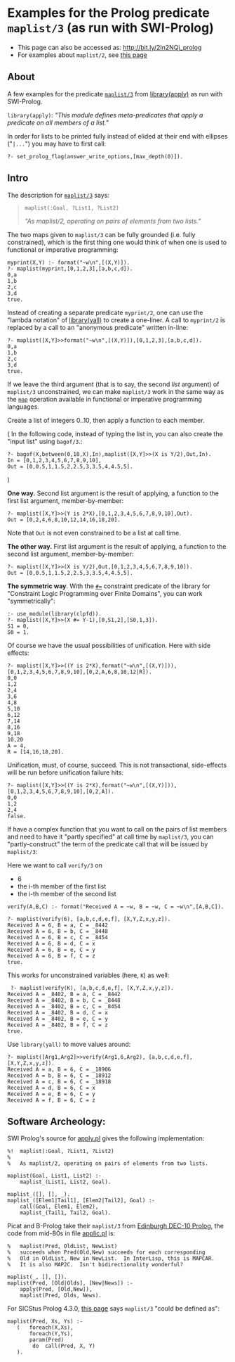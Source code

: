 # Examples for the Prolog predicate `maplist/3` (as run with SWI-Prolog)

- This page can also be accessed as: http://bit.ly/2In2NQj_prolog
- For examples about `maplist/2`, see [this page](maplist_2_examples.md)

## About

A few examples for the predicate [`maplist/3`](https://eu.swi-prolog.org/pldoc/doc_for?object=maplist/3) 
from [library(apply)](https://eu.swi-prolog.org/pldoc/man?section=apply) as run with SWI-Prolog.

`library(apply)`: _"This module defines meta-predicates that apply a predicate on all members of a list."_

In order for lists to be printed fully instead of elided at their end with ellipses ("`|...`") you may have
to first call:

````
?- set_prolog_flag(answer_write_options,[max_depth(0)]).
````

## Intro

The description for [`maplist/3`](https://eu.swi-prolog.org/pldoc/doc_for?object=maplist/3) says:

> `maplist(:Goal, ?List1, ?List2)`
>
> _"As maplist/2, operating on pairs of elements from two lists."_

The two maps given to `maplist/3` can be fully grounded (i.e. fully constrained), which is the first thing one
would think of when one is used to functional or imperative programming:

````
myprint(X,Y) :- format("~w\n",[(X,Y)]).
?- maplist(myprint,[0,1,2,3],[a,b,c,d]).
0,a
1,b
2,c
3,d
true.
````

Instead of creating a separate predicate `myprint/2`, one can use the "lambda notation" of
[library(yall)](https://www.swi-prolog.org/pldoc/man?section=yall) to create a one-liner.
A  call to `myprint/2` is replaced by a call to an "anonymous predicate" written in-line:

````
?- maplist([X,Y]>>format("~w\n",[(X,Y)]),[0,1,2,3],[a,b,c,d]).
0,a
1,b
2,c
3,d
true.
````

If we leave the third argument (that is to say, the second _list_ argument) of `maplist/3` unconstrained, 
we can make `maplist/3` work in the same way as the 
[`map`](https://en.wikipedia.org/wiki/Map_(higher-order_function)) operation
available in functional or imperative programming languages.

Create a list of integers 0..10, then apply a function to each member.

(
In the following code, instead of typing the list in, you can also create the "input list" using `bagof/3`.:

````
?- bagof(X,between(0,10,X),In),maplist([X,Y]>>(X is Y/2),Out,In).
In = [0,1,2,3,4,5,6,7,8,9,10],
Out = [0,0.5,1,1.5,2,2.5,3,3.5,4,4.5,5].
````
)

**One way.** Second list argument is the result of applying, a function to the first list argument, member-by-member:

````
?- maplist([X,Y]>>(Y is 2*X),[0,1,2,3,4,5,6,7,8,9,10],Out).
Out = [0,2,4,6,8,10,12,14,16,18,20].
````

Note that `Out` is not even constrained to be a list at call time.

**The other way.** First list argument is the result of applying, a function to the second list argument, member-by-member: 

````
?- maplist([X,Y]>>(X is Y/2),Out,[0,1,2,3,4,5,6,7,8,9,10]).
Out = [0,0.5,1,1.5,2,2.5,3,3.5,4,4.5,5].
````


**The symmetric way**. With the [`#=`](https://eu.swi-prolog.org/pldoc/doc_for?object=%23%3D%20/%202) constraint
predicate of the library for "Constraint Logic Programming over Finite Domains", you can work "symmetrically":

````
:- use_module(library(clpfd)).
?- maplist([X,Y]>>(X #= Y-1),[0,S1,2],[S0,1,3]).
S1 = 0,
S0 = 1.
````

Of course we have the usual possibilities of unification. Here with side effects:

````
?- maplist([X,Y]>>((Y is 2*X),format("~w\n",[(X,Y)])),[0,1,2,3,4,5,6,7,8,9,10],[0,2,A,6,8,10,12|R]).
0,0
1,2
2,4
3,6
4,8
5,10
6,12
7,14
8,16
9,18
10,20
A = 4,
R = [14,16,18,20].
````

Unification, must, of course, succeed. This is not transactional, side-effects will be run before unification failure
hits:

````
?- maplist([X,Y]>>((Y is 2*X),format("~w\n",[(X,Y)])),[0,1,2,3,4,5,6,7,8,9,10],[0,2,A]).
0,0
1,2
2,4
false.
````

If have a complex function that you want to call on the pairs of list members and need to have it "partly specified"
at call time by `maplist/3`, you can "partly-construct" the term of the predicate call that will be issued by `maplist/3`: 

Here we want to call `verify/3` on 

- 6
- the i-th member of the first list
- the i-th member of the second list

```
verify(A,B,C) :- format("Received A = ~w, B = ~w, C = ~w\n",[A,B,C]).

?- maplist(verify(6), [a,b,c,d,e,f], [X,Y,Z,x,y,z]).
Received A = 6, B = a, C = _8442
Received A = 6, B = b, C = _8448
Received A = 6, B = c, C = _8454
Received A = 6, B = d, C = x
Received A = 6, B = e, C = y
Received A = 6, B = f, C = z
true.
```

This works for unconstrained variables (here, `K`) as well:

```
 ?- maplist(verify(K), [a,b,c,d,e,f], [X,Y,Z,x,y,z]).
Received A = _8402, B = a, C = _8442
Received A = _8402, B = b, C = _8448
Received A = _8402, B = c, C = _8454
Received A = _8402, B = d, C = x
Received A = _8402, B = e, C = y
Received A = _8402, B = f, C = z
true.
```

Use `library(yall)` to move values around:

```
?- maplist([Arg1,Arg2]>>verify(Arg1,6,Arg2), [a,b,c,d,e,f], [X,Y,Z,x,y,z]).
Received A = a, B = 6, C = _18906
Received A = b, B = 6, C = _18912
Received A = c, B = 6, C = _18918
Received A = d, B = 6, C = x
Received A = e, B = 6, C = y
Received A = f, B = 6, C = z
```

## Software Archeology:

SWI Prolog's source for [apply.pl](https://github.com/SWI-Prolog/swipl-devel/blob/master/library/apply.pl) 
gives the following implementation:

````
%!  maplist(:Goal, ?List1, ?List2)
%
%   As maplist/2, operating on pairs of elements from two lists.

maplist(Goal, List1, List2) :-
    maplist_(List1, List2, Goal).

maplist_([], [], _).
maplist_([Elem1|Tail1], [Elem2|Tail2], Goal) :-
    call(Goal, Elem1, Elem2),
    maplist_(Tail1, Tail2, Goal).
````    
    
Picat and B-Prolog take their `maplist/3` from [Edinburgh DEC-10 Prolog](http://www.picat-lang.org/bprolog/publib/index.html), the code from mid-80s in file [applic.pl](http://www.picat-lang.org/bprolog/publib/applic.html) is:

````
%   maplist(Pred, OldList, NewList)
%   succeeds when Pred(Old,New) succeeds for each corresponding
%   Old in OldList, New in NewList.  In InterLisp, this is MAPCAR. 
%   It is also MAP2C.  Isn't bidirectionality wonderful?

maplist(_, [], []).
maplist(Pred, [Old|Olds], [New|News]) :-
	apply(Pred, [Old,New]),
	maplist(Pred, Olds, News).
```` 
 
For SICStus Prolog 4.3.0, [this page](https://sicstus.sics.se/sicstus/docs/4.3.0/html/sicstus/lib_002dlists.html)
says `maplist/3` "could be defined as":

```` 
maplist(Pred, Xs, Ys) :-
   (   foreach(X,Xs),
       foreach(Y,Ys),
       param(Pred)
      	do  call(Pred, X, Y)
   ).
```` 
